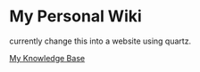 # My Personal Wiki

currently change this into a website using quartz.

[My Knowledge Base](./content/README.md)
